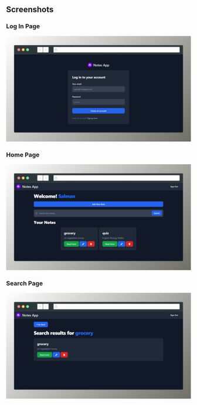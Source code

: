 ## Screenshots

### Log In Page
![App Screenshot](https://github.com/msalmankhokhar/notes-app-flask-tailwindcss-flowbite/blob/main/static/mockups/ssrock/login/dark.png?raw=true)

### Home Page
![App Screenshot](https://github.com/msalmankhokhar/notes-app-flask-tailwindcss-flowbite/blob/main/static/mockups/ssrock/index/dark.png?raw=true)

### Search Page
![App Screenshot](https://github.com/msalmankhokhar/notes-app-flask-tailwindcss-flowbite/blob/main/static/mockups/ssrock/search/dark.png?raw=true)

